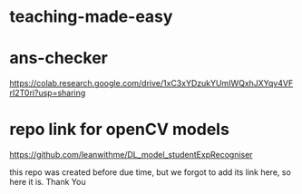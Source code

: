 # teaching-made-easy

# ans-checker
  https://colab.research.google.com/drive/1xC3xYDzukYUmIWQxhJXYqv4VFrI2T0ri?usp=sharing

# repo link for openCV models 
  https://github.com/leanwithme/DL_model_studentExpRecogniser
  
  this repo was created before due time, but we forgot to add its link here, so here it is. Thank You
